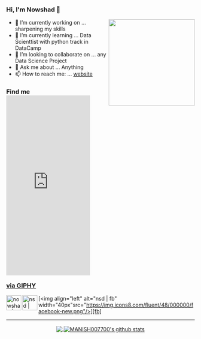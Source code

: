 
### Hi, I'm Nowshad 👋
<img align='right' src="https://media.giphy.com/media/M9gbBd9nbDrOTu1Mqx/giphy.gif" width="230">


- 🔭 I’m currently working on ... sharpening my skills
- 🌱 I’m currently learning ... Data Scienttist with python track in DataCamp 
- 👯 I’m looking to collaborate on ... any Data Science Project
- 💬 Ask me about ... Anything
- 📫 How to reach me: ... [website](https://nowshad7.github.io/)

### Find me <iframe src="https://giphy.com/embed/tVsCDDAOPBqX6" width="224" height="480" frameBorder="0" class="giphy-embed" allowFullScreen></iframe><p><a href="https://giphy.com/stickers/detective-tVsCDDAOPBqX6">via GIPHY</a></p>
[<img align="left" alt="nowshad | LinkedIn" width="40px" src="https://img.icons8.com/color/48/000000/linkedin.png" />][linkedin]
[<img align="left" alt="nsd | Mail" width="40px" src="https://img.icons8.com/fluent/48/000000/gmail.png" />][Mail]
[<img align="left" alt="nsd | fb" width="40px"src="https://img.icons8.com/fluent/48/000000/facebook-new.png"/>][fb]

--------------------------------------------------------------------------------------------------------------------------------------------------------------------------------


<p align="center">
<a href="https://github.com/nowshad7">
  <img align="center" src="https://github-readme-stats.vercel.app/api/top-langs/?username=nowshad7&theme=dark&layout=compact&exclude_repo=IoT-Libraries,Hackerrank-Codes" />
  <img align="center" src="https://github-readme-stats.vercel.app/api?username=nowshad7&show_icons=true&theme=dark&count_private=true&icon_color=439975&text_color=6e6e6e" alt="MANISH007700's github stats"/>
</a></p>
<br>

[linkedin]: https://www.linkedin.com/in/rh-nowshad/
[Mail]: https://mail.google.com/mail/u/0/?view=cm&fs=1&to=nowshad21aug@gmail.com.com&su=SUBJECT&body=BODY&tf=1
[fb]: https://www.facebook.com/rhnowshad/
